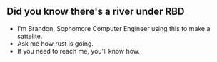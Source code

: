 ## Did you know there's a river under RBD
- I'm Brandon, Sophomore Computer Engineer using this to make a sattelite.
- Ask me how rust is going.
- If you need to reach me, you'll know how.

<!--
**Offbrand-Ops/Offbrand-Ops** is a ✨ _special_ ✨ repository because its `README.md` (this file) appears on your GitHub profile.

Here are some ideas to get you started:

- 🔭 I’m currently working on ...
- 🌱 I’m currently learning ...
- 👯 I’m looking to collaborate on ...
- 🤔 I’m looking for help with ...
- 💬 Ask me about ...
- 📫 How to reach me: ...
- 😄 Pronouns: ...
- ⚡ Fun fact: ...
-->
